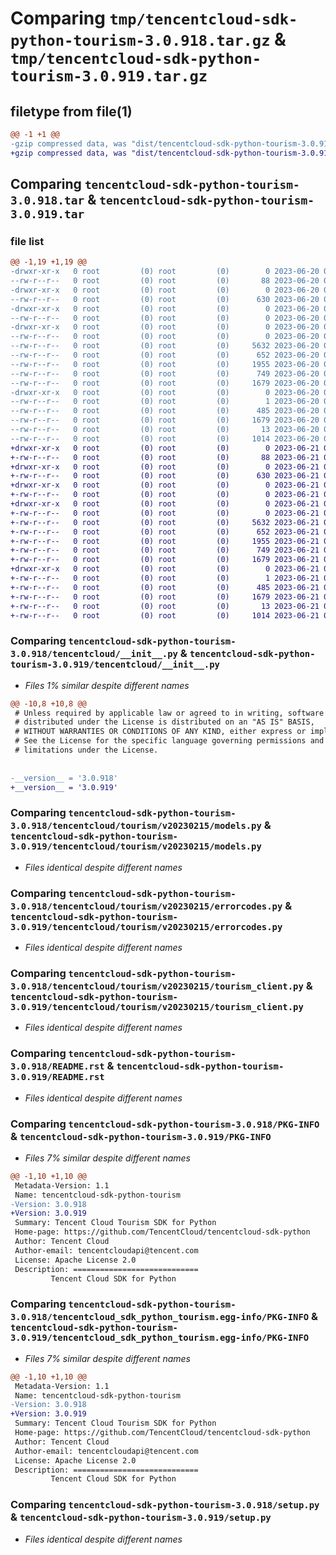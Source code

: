 # Comparing `tmp/tencentcloud-sdk-python-tourism-3.0.918.tar.gz` & `tmp/tencentcloud-sdk-python-tourism-3.0.919.tar.gz`

## filetype from file(1)

```diff
@@ -1 +1 @@
-gzip compressed data, was "dist/tencentcloud-sdk-python-tourism-3.0.918.tar", last modified: Tue Jun 20 02:51:23 2023, max compression
+gzip compressed data, was "dist/tencentcloud-sdk-python-tourism-3.0.919.tar", last modified: Wed Jun 21 00:39:29 2023, max compression
```

## Comparing `tencentcloud-sdk-python-tourism-3.0.918.tar` & `tencentcloud-sdk-python-tourism-3.0.919.tar`

### file list

```diff
@@ -1,19 +1,19 @@
-drwxr-xr-x   0 root         (0) root         (0)        0 2023-06-20 02:51:23.000000 tencentcloud-sdk-python-tourism-3.0.918/
--rw-r--r--   0 root         (0) root         (0)       88 2023-06-20 02:51:23.000000 tencentcloud-sdk-python-tourism-3.0.918/setup.cfg
-drwxr-xr-x   0 root         (0) root         (0)        0 2023-06-20 02:51:23.000000 tencentcloud-sdk-python-tourism-3.0.918/tencentcloud/
--rw-r--r--   0 root         (0) root         (0)      630 2023-06-20 02:51:23.000000 tencentcloud-sdk-python-tourism-3.0.918/tencentcloud/__init__.py
-drwxr-xr-x   0 root         (0) root         (0)        0 2023-06-20 02:51:23.000000 tencentcloud-sdk-python-tourism-3.0.918/tencentcloud/tourism/
--rw-r--r--   0 root         (0) root         (0)        0 2023-06-20 02:51:23.000000 tencentcloud-sdk-python-tourism-3.0.918/tencentcloud/tourism/__init__.py
-drwxr-xr-x   0 root         (0) root         (0)        0 2023-06-20 02:51:23.000000 tencentcloud-sdk-python-tourism-3.0.918/tencentcloud/tourism/v20230215/
--rw-r--r--   0 root         (0) root         (0)        0 2023-06-20 02:51:23.000000 tencentcloud-sdk-python-tourism-3.0.918/tencentcloud/tourism/v20230215/__init__.py
--rw-r--r--   0 root         (0) root         (0)     5632 2023-06-20 02:51:23.000000 tencentcloud-sdk-python-tourism-3.0.918/tencentcloud/tourism/v20230215/models.py
--rw-r--r--   0 root         (0) root         (0)      652 2023-06-20 02:51:23.000000 tencentcloud-sdk-python-tourism-3.0.918/tencentcloud/tourism/v20230215/errorcodes.py
--rw-r--r--   0 root         (0) root         (0)     1955 2023-06-20 02:51:23.000000 tencentcloud-sdk-python-tourism-3.0.918/tencentcloud/tourism/v20230215/tourism_client.py
--rw-r--r--   0 root         (0) root         (0)      749 2023-06-20 02:51:23.000000 tencentcloud-sdk-python-tourism-3.0.918/README.rst
--rw-r--r--   0 root         (0) root         (0)     1679 2023-06-20 02:51:23.000000 tencentcloud-sdk-python-tourism-3.0.918/PKG-INFO
-drwxr-xr-x   0 root         (0) root         (0)        0 2023-06-20 02:51:23.000000 tencentcloud-sdk-python-tourism-3.0.918/tencentcloud_sdk_python_tourism.egg-info/
--rw-r--r--   0 root         (0) root         (0)        1 2023-06-20 02:51:23.000000 tencentcloud-sdk-python-tourism-3.0.918/tencentcloud_sdk_python_tourism.egg-info/dependency_links.txt
--rw-r--r--   0 root         (0) root         (0)      485 2023-06-20 02:51:23.000000 tencentcloud-sdk-python-tourism-3.0.918/tencentcloud_sdk_python_tourism.egg-info/SOURCES.txt
--rw-r--r--   0 root         (0) root         (0)     1679 2023-06-20 02:51:23.000000 tencentcloud-sdk-python-tourism-3.0.918/tencentcloud_sdk_python_tourism.egg-info/PKG-INFO
--rw-r--r--   0 root         (0) root         (0)       13 2023-06-20 02:51:23.000000 tencentcloud-sdk-python-tourism-3.0.918/tencentcloud_sdk_python_tourism.egg-info/top_level.txt
--rw-r--r--   0 root         (0) root         (0)     1014 2023-06-20 02:51:23.000000 tencentcloud-sdk-python-tourism-3.0.918/setup.py
+drwxr-xr-x   0 root         (0) root         (0)        0 2023-06-21 00:39:29.000000 tencentcloud-sdk-python-tourism-3.0.919/
+-rw-r--r--   0 root         (0) root         (0)       88 2023-06-21 00:39:29.000000 tencentcloud-sdk-python-tourism-3.0.919/setup.cfg
+drwxr-xr-x   0 root         (0) root         (0)        0 2023-06-21 00:39:29.000000 tencentcloud-sdk-python-tourism-3.0.919/tencentcloud/
+-rw-r--r--   0 root         (0) root         (0)      630 2023-06-21 00:39:29.000000 tencentcloud-sdk-python-tourism-3.0.919/tencentcloud/__init__.py
+drwxr-xr-x   0 root         (0) root         (0)        0 2023-06-21 00:39:29.000000 tencentcloud-sdk-python-tourism-3.0.919/tencentcloud/tourism/
+-rw-r--r--   0 root         (0) root         (0)        0 2023-06-21 00:39:29.000000 tencentcloud-sdk-python-tourism-3.0.919/tencentcloud/tourism/__init__.py
+drwxr-xr-x   0 root         (0) root         (0)        0 2023-06-21 00:39:29.000000 tencentcloud-sdk-python-tourism-3.0.919/tencentcloud/tourism/v20230215/
+-rw-r--r--   0 root         (0) root         (0)        0 2023-06-21 00:39:29.000000 tencentcloud-sdk-python-tourism-3.0.919/tencentcloud/tourism/v20230215/__init__.py
+-rw-r--r--   0 root         (0) root         (0)     5632 2023-06-21 00:39:29.000000 tencentcloud-sdk-python-tourism-3.0.919/tencentcloud/tourism/v20230215/models.py
+-rw-r--r--   0 root         (0) root         (0)      652 2023-06-21 00:39:29.000000 tencentcloud-sdk-python-tourism-3.0.919/tencentcloud/tourism/v20230215/errorcodes.py
+-rw-r--r--   0 root         (0) root         (0)     1955 2023-06-21 00:39:29.000000 tencentcloud-sdk-python-tourism-3.0.919/tencentcloud/tourism/v20230215/tourism_client.py
+-rw-r--r--   0 root         (0) root         (0)      749 2023-06-21 00:39:29.000000 tencentcloud-sdk-python-tourism-3.0.919/README.rst
+-rw-r--r--   0 root         (0) root         (0)     1679 2023-06-21 00:39:29.000000 tencentcloud-sdk-python-tourism-3.0.919/PKG-INFO
+drwxr-xr-x   0 root         (0) root         (0)        0 2023-06-21 00:39:29.000000 tencentcloud-sdk-python-tourism-3.0.919/tencentcloud_sdk_python_tourism.egg-info/
+-rw-r--r--   0 root         (0) root         (0)        1 2023-06-21 00:39:29.000000 tencentcloud-sdk-python-tourism-3.0.919/tencentcloud_sdk_python_tourism.egg-info/dependency_links.txt
+-rw-r--r--   0 root         (0) root         (0)      485 2023-06-21 00:39:29.000000 tencentcloud-sdk-python-tourism-3.0.919/tencentcloud_sdk_python_tourism.egg-info/SOURCES.txt
+-rw-r--r--   0 root         (0) root         (0)     1679 2023-06-21 00:39:29.000000 tencentcloud-sdk-python-tourism-3.0.919/tencentcloud_sdk_python_tourism.egg-info/PKG-INFO
+-rw-r--r--   0 root         (0) root         (0)       13 2023-06-21 00:39:29.000000 tencentcloud-sdk-python-tourism-3.0.919/tencentcloud_sdk_python_tourism.egg-info/top_level.txt
+-rw-r--r--   0 root         (0) root         (0)     1014 2023-06-21 00:39:29.000000 tencentcloud-sdk-python-tourism-3.0.919/setup.py
```

### Comparing `tencentcloud-sdk-python-tourism-3.0.918/tencentcloud/__init__.py` & `tencentcloud-sdk-python-tourism-3.0.919/tencentcloud/__init__.py`

 * *Files 1% similar despite different names*

```diff
@@ -10,8 +10,8 @@
 # Unless required by applicable law or agreed to in writing, software
 # distributed under the License is distributed on an "AS IS" BASIS,
 # WITHOUT WARRANTIES OR CONDITIONS OF ANY KIND, either express or implied.
 # See the License for the specific language governing permissions and
 # limitations under the License.
 
 
-__version__ = '3.0.918'
+__version__ = '3.0.919'
```

### Comparing `tencentcloud-sdk-python-tourism-3.0.918/tencentcloud/tourism/v20230215/models.py` & `tencentcloud-sdk-python-tourism-3.0.919/tencentcloud/tourism/v20230215/models.py`

 * *Files identical despite different names*

### Comparing `tencentcloud-sdk-python-tourism-3.0.918/tencentcloud/tourism/v20230215/errorcodes.py` & `tencentcloud-sdk-python-tourism-3.0.919/tencentcloud/tourism/v20230215/errorcodes.py`

 * *Files identical despite different names*

### Comparing `tencentcloud-sdk-python-tourism-3.0.918/tencentcloud/tourism/v20230215/tourism_client.py` & `tencentcloud-sdk-python-tourism-3.0.919/tencentcloud/tourism/v20230215/tourism_client.py`

 * *Files identical despite different names*

### Comparing `tencentcloud-sdk-python-tourism-3.0.918/README.rst` & `tencentcloud-sdk-python-tourism-3.0.919/README.rst`

 * *Files identical despite different names*

### Comparing `tencentcloud-sdk-python-tourism-3.0.918/PKG-INFO` & `tencentcloud-sdk-python-tourism-3.0.919/PKG-INFO`

 * *Files 7% similar despite different names*

```diff
@@ -1,10 +1,10 @@
 Metadata-Version: 1.1
 Name: tencentcloud-sdk-python-tourism
-Version: 3.0.918
+Version: 3.0.919
 Summary: Tencent Cloud Tourism SDK for Python
 Home-page: https://github.com/TencentCloud/tencentcloud-sdk-python
 Author: Tencent Cloud
 Author-email: tencentcloudapi@tencent.com
 License: Apache License 2.0
 Description: ============================
         Tencent Cloud SDK for Python
```

### Comparing `tencentcloud-sdk-python-tourism-3.0.918/tencentcloud_sdk_python_tourism.egg-info/PKG-INFO` & `tencentcloud-sdk-python-tourism-3.0.919/tencentcloud_sdk_python_tourism.egg-info/PKG-INFO`

 * *Files 7% similar despite different names*

```diff
@@ -1,10 +1,10 @@
 Metadata-Version: 1.1
 Name: tencentcloud-sdk-python-tourism
-Version: 3.0.918
+Version: 3.0.919
 Summary: Tencent Cloud Tourism SDK for Python
 Home-page: https://github.com/TencentCloud/tencentcloud-sdk-python
 Author: Tencent Cloud
 Author-email: tencentcloudapi@tencent.com
 License: Apache License 2.0
 Description: ============================
         Tencent Cloud SDK for Python
```

### Comparing `tencentcloud-sdk-python-tourism-3.0.918/setup.py` & `tencentcloud-sdk-python-tourism-3.0.919/setup.py`

 * *Files identical despite different names*


